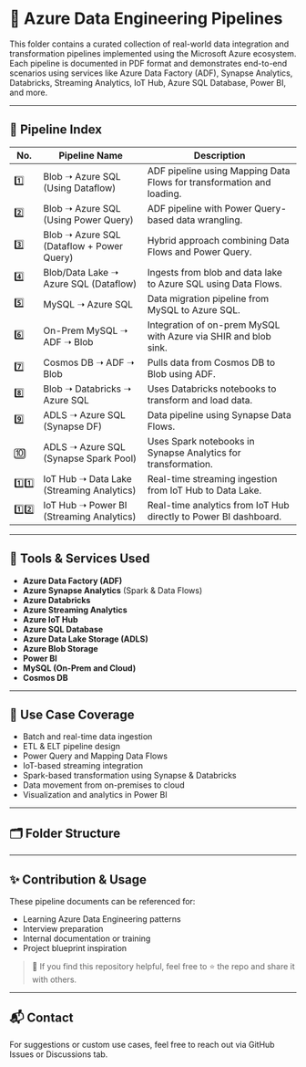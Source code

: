 
# 📁 Azure Data Engineering Pipelines

This folder contains a curated collection of real-world data integration and transformation pipelines implemented using the Microsoft Azure ecosystem. Each pipeline is documented in PDF format and demonstrates end-to-end scenarios using services like Azure Data Factory (ADF), Synapse Analytics, Databricks, Streaming Analytics, IoT Hub, Azure SQL Database, Power BI, and more.

---

## 📌 Pipeline Index

| No. | Pipeline Name | Description |
|-----|----------------|-------------|
| 1️⃣ | Blob ➝ Azure SQL (Using Dataflow) | ADF pipeline using Mapping Data Flows for transformation and loading. |
| 2️⃣ | Blob ➝ Azure SQL (Using Power Query) | ADF pipeline with Power Query-based data wrangling. |
| 3️⃣ | Blob ➝ Azure SQL (Dataflow + Power Query) | Hybrid approach combining Data Flows and Power Query. |
| 4️⃣ | Blob/Data Lake ➝ Azure SQL (Dataflow) | Ingests from blob and data lake to Azure SQL using Data Flows. |
| 5️⃣ | MySQL ➝ Azure SQL | Data migration pipeline from MySQL to Azure SQL. |
| 6️⃣ | On-Prem MySQL ➝ ADF ➝ Blob | Integration of on-prem MySQL with Azure via SHIR and blob sink. |
| 7️⃣ | Cosmos DB ➝ ADF ➝ Blob | Pulls data from Cosmos DB to Blob using ADF. |
| 8️⃣ | Blob ➝ Databricks ➝ Azure SQL | Uses Databricks notebooks to transform and load data. |
| 9️⃣ | ADLS ➝ Azure SQL (Synapse DF) | Data pipeline using Synapse Data Flows. |
| 🔟 | ADLS ➝ Azure SQL (Synapse Spark Pool) | Uses Spark notebooks in Synapse Analytics for transformation. |
| 1️⃣1️⃣ | IoT Hub ➝ Data Lake (Streaming Analytics) | Real-time streaming ingestion from IoT Hub to Data Lake. |
| 1️⃣2️⃣ | IoT Hub ➝ Power BI (Streaming Analytics) | Real-time analytics from IoT Hub directly to Power BI dashboard. |

---

## 🔧 Tools & Services Used

- **Azure Data Factory (ADF)**
- **Azure Synapse Analytics** (Spark & Data Flows)
- **Azure Databricks**
- **Azure Streaming Analytics**
- **Azure IoT Hub**
- **Azure SQL Database**
- **Azure Data Lake Storage (ADLS)**
- **Azure Blob Storage**
- **Power BI**
- **MySQL (On-Prem and Cloud)**
- **Cosmos DB**

---

## 🧠 Use Case Coverage

- Batch and real-time data ingestion
- ETL & ELT pipeline design
- Power Query and Mapping Data Flows
- IoT-based streaming integration
- Spark-based transformation using Synapse & Databricks
- Data movement from on-premises to cloud
- Visualization and analytics in Power BI

---

## 🗂 Folder Structure

---

## ✨ Contribution & Usage

These pipeline documents can be referenced for:

- Learning Azure Data Engineering patterns
- Interview preparation
- Internal documentation or training
- Project blueprint inspiration

> 📌 If you find this repository helpful, feel free to ⭐️ the repo and share it with others.

---

## 📬 Contact

For suggestions or custom use cases, feel free to reach out via GitHub Issues or Discussions tab.

